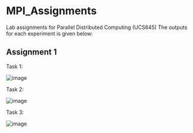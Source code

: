 # MPI_Assignments
Lab assignments for Parallel Distributed Computing (UCS645)
The outputs for each experiment is given below:

## Assignment 1

Task 1:

![image](https://github.com/user-attachments/assets/535fb49a-296e-48d7-bb06-bcf747c6f588)

Task 2:

![image](https://github.com/user-attachments/assets/7fef1485-8b2c-4c5b-9dd1-3af5d0a9dccc)

Task 3:

![image](https://github.com/user-attachments/assets/a6ec8431-0e90-45c5-943d-4f7ee73cdb5a)
